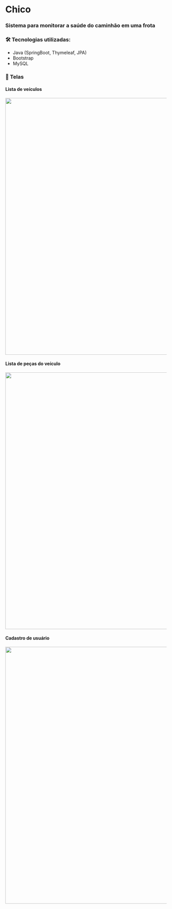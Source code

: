 # Chico
### Sistema para monitorar a saúde do caminhão em uma frota

### 🛠 Tecnologias utilizadas:
* Java (SpringBoot, Thymeleaf, JPA)
* Bootstrap
* MySQL

### 📱 Telas
#### Lista de veículos
<p>
  <img src="https://user-images.githubusercontent.com/61291155/188155602-e8b803f3-eb7b-4fe4-a8ef-78c5420ea2a5.png" width="800px">
</p>

#### Lista de peças do veículo

<p>
  <img src="https://user-images.githubusercontent.com/61291155/188156754-8ecfed12-9e12-4a0f-939c-4a08fb66269c.png" width="800px">
</p>

#### Cadastro de usuário

<p>
  <img src="https://user-images.githubusercontent.com/61291155/188156771-e1bae59f-3718-4c48-a09a-c05c54d46fc6.png" width="800px">
</p>

